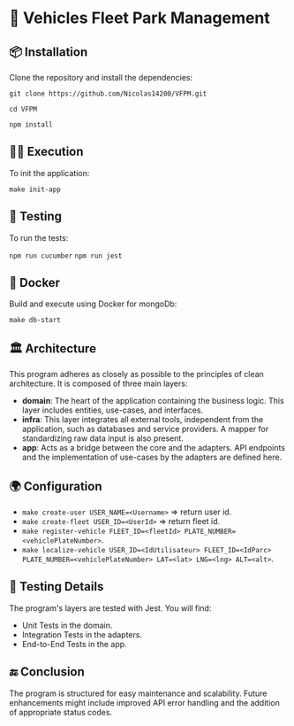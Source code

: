 # 🚀 Vehicles Fleet Park Management

## 📦 Installation

Clone the repository and install the dependencies:

    git clone https://github.com/Nicolas14200/VFPM.git

    cd VFPM

    npm install

## 🏃‍♂️ Execution

To init the application:

`make init-app`

## 🧪 Testing

To run the tests:

`npm run cucumber`
`npm run jest`

## 🐳 Docker

Build and execute using Docker for mongoDb:

`make db-start`

## 🏛️ Architecture

This program adheres as closely as possible to the principles of clean architecture. It is composed of three main layers:

- **domain**: The heart of the application containing the business logic. This layer includes entities, use-cases, and interfaces.
- **infra**: This layer integrates all external tools, independent from the application, such as databases and service providers. A mapper for standardizing raw data input is also present.
- **app**: Acts as a bridge between the core and the adapters. API endpoints and the implementation of use-cases by the adapters are defined here.

## 🌍 Configuration

- `make create-user USER_NAME=<Username>` => return user id.
- `make create-fleet USER_ID=<UserId>` => return fleet id.
- `make register-vehicle FLEET_ID=<fleetId> PLATE_NUMBER=<vehiclePlateNumber>`.
- `make localize-vehicle USER_ID=<IdUtilisateur> FLEET_ID=<IdParc> PLATE_NUMBER=<vehiclePlateNumber> LAT=<lat> LNG=<lng> ALT=<alt>`.

## 🧐 Testing Details

The program's layers are tested with Jest. You will find:

- Unit Tests in the domain.
- Integration Tests in the adapters.
- End-to-End Tests in the app.

## 🔚 Conclusion

The program is structured for easy maintenance and scalability. Future enhancements might include improved API error handling and the addition of appropriate status codes.
